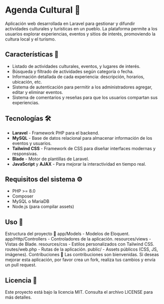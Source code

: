 # Agenda Cultural 📅

Aplicación web desarrollada en Laravel para gestionar y difundir actividades culturales y turísticas en un pueblo. La plataforma permite a los usuarios explorar experiencias, eventos y sitios de interés, promoviendo la cultura local y el turismo.

## Características 🌟

- Listado de actividades culturales, eventos, y lugares de interés.
- Búsqueda y filtrado de actividades según categoría o fecha.
- Información detallada de cada experiencia: descripción, horarios, ubicación, etc.
- Sistema de autenticación para permitir a los administradores agregar, editar y eliminar eventos.
- Sistema de comentarios y reseñas para que los usuarios compartan sus experiencias.

## Tecnologías 🛠

- **Laravel** - Framework PHP para el backend.
- **MySQL** - Base de datos relacional para almacenar información de los eventos y usuarios.
- **Tailwind CSS** - Framework de CSS para diseñar interfaces modernas y responsivas.
- **Blade** - Motor de plantillas de Laravel.
- **JavaScript** y **AJAX** - Para mejorar la interactividad en tiempo real.

## Requisitos del sistema ⚙️

- PHP >= 8.0
- Composer
- MySQL o MariaDB
- Node.js (para compilar assets)

## Uso 📖

Estructura del proyecto 📂
app/Models - Modelos de Eloquent.
app/Http/Controllers - Controladores de la aplicación.
resources/views - Vistas de Blade.
resources/css - Estilos personalizados con Tailwind CSS.
routes/web.php - Rutas de la aplicación.
public/ - Assets públicos (CSS, JS, imágenes).
Contribuciones 🤝
Las contribuciones son bienvenidas. Si deseas mejorar esta aplicación, por favor crea un fork, realiza tus cambios y envía un pull request.

## Licencia 📄
Este proyecto está bajo la licencia MIT. Consulta el archivo LICENSE para más detalles.
